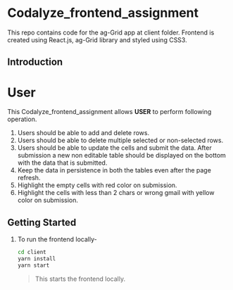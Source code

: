 <div align="left">
<h1>Codalyze_frontend_assignment</h1>

<p>This repo contains code for the ag-Grid app at client folder. Frontend is created using React.js, ag-Grid library and styled using CSS3.</p>

</div>

## Introduction

# User

This Codalyze_frontend_assignment allows **USER** to perform following operation.

1. Users should be able to add and delete rows.
2. Users should be able to delete multiple selected or non-selected rows.
3. Users should be able to update the cells and submit the data. After submission a new non editable table should be displayed on the bottom with the data that is submitted.
4. Keep the data in persistence in both the tables even after the page refresh.
5. Highlight the empty cells with red color on submission.
6. Highlight the cells with less than 2 chars or wrong gmail with yellow color on submission.

## Getting Started

1. To run the frontend locally-

   ```bash
   cd client
   yarn install
   yarn start
   ```

   > This starts the frontend locally.
